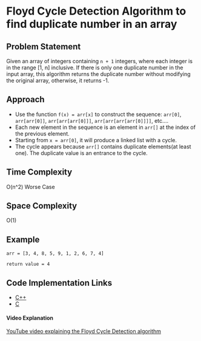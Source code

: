 # Floyd Cycle Detection Algorithm to find duplicate number in an array

## Problem Statement

Given an array of integers containing `n + 1` integers, where each integer is in the range [1, n] inclusive. If there is only one duplicate number in the input array, this algorithm returns the duplicate number without modifying the original array, otherwise, it returns -1.

## Approach

- Use the function `f(x) = arr[x]` to construct the sequence: 
`arr[0]`, `arr[arr[0]]`, `arr[arr[arr[0]]]`, `arr[arr[arr[arr[0]]]]`, etc....
- Each new element in the sequence is an element in `arr[]` at the index of the previous element.
- Starting from `x = arr[0]`, it will produce a linked list with a cycle.
- The cycle appears because `arr[]` contains duplicate elements(at least one). The duplicate value is an entrance to the cycle. 

## Time Complexity

O(n^2) Worse Case

## Space Complexity

O(1) 

## Example

```
arr = [3, 4, 8, 5, 9, 1, 2, 6, 7, 4]  

return value = 4

```

## Code Implementation Links

- [C++](https://github.com/TheAlgorithms/C-Plus-Plus/blob/master/search/floyd_cycle_detection_algo.cpp)
- [C](https://github.com/TheAlgorithms/C/blob/master/searching/floyd_cycle_detection_algorithm.c)

#### Video Explanation

[YouTube video explaining the Floyd Cycle Detection algorithm](https://www.youtube.com/watch?v=B6smdk7pZ14)
